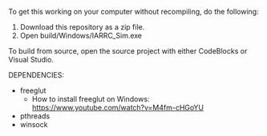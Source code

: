To get this working on your computer without recompiling, do the following:
1. Download this repository as a zip file.
1. Open build/Windows/IARRC_Sim.exe

To build from source, open the source project with either CodeBlocks or Visual Studio.

DEPENDENCIES:

- freeglut
	- How to install freeglut on Windows: https://www.youtube.com/watch?v=M4fm-cHGoYU
- pthreads
- winsock

